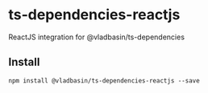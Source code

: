 # ts-dependencies-reactjs

ReactJS integration for @vladbasin/ts-dependencies

## Install

`npm install @vladbasin/ts-dependencies-reactjs --save`
